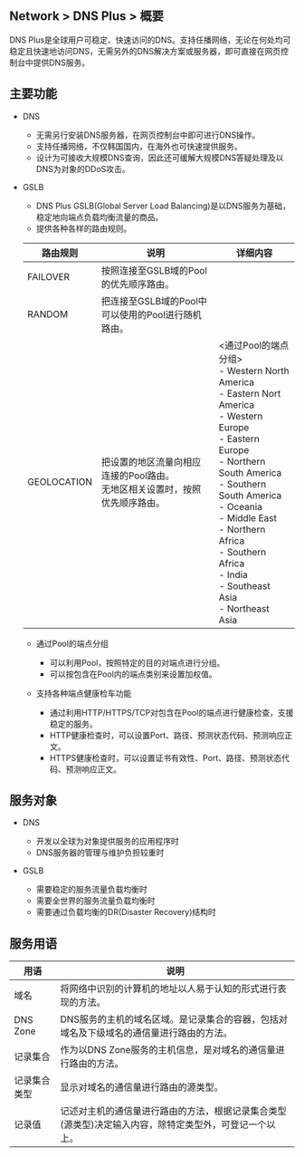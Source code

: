 ## Network > DNS Plus > 概要

DNS Plus是全球用户可稳定、快速访问的DNS。支持任播网络，无论在何处均可稳定且快速地访问DNS，无需另外的DNS解决方案或服务器，即可直接在网页控制台中提供DNS服务。

## 主要功能

- DNS
    - 无需另行安装DNS服务器，在网页控制台中即可进行DNS操作。
    - 支持任播网络，不仅韩国国内，在海外也可快速提供服务。
    - 设计为可接收大规模DNS查询，因此还可缓解大规模DNS答疑处理及以DNS为对象的DDoS攻击。

- GSLB
    - DNS Plus GSLB(Global Server Load Balancing)是以DNS服务为基础，稳定地向端点负载均衡流量的商品。
    - 提供各种各样的路由规则。

    | 路由规则 | 说明 | 详细内容 |
    |---|---|---|
    | FAILOVER | 按照连接至GSLB域的Pool的优先顺序路由。 |  |
    | RANDOM | 把连接至GSLB域的Pool中可以使用的Pool进行随机路由。 |  |
    | GEOLOCATION | 把设置的地区流量向相应连接的Pool路由。<br>无地区相关设置时，按照优先顺序路由。  | <通过Pool的端点分组><br>- Western North America<br>- Eastern Nort America<br>- Western Europe<br>- Eastern Europe<br>- Northern South America<br>- Southern South America<br>- Oceania<br>- Middle East<br>- Northern Africa<br>- Southern Africa<br>- India<br>- Southeast Asia<br>- Northeast Asia |

    - 通过Pool的端点分组
        - 可以利用Pool，按照特定的目的对端点进行分组。
        - 可以按包含在Pool内的端点类别来设置加权值。

    - 支持各种端点健康检车功能
        - 通过利用HTTP/HTTPS/TCP对包含在Pool的端点进行健康检查，支援稳定的服务。
        - HTTP健康检查时，可以设置Port、路径、预测状态代码、预测响应正文。
        - HTTPS健康检查时，可以设置证书有效性、Port、路径、预测状态代码、预测响应正文。

## 服务对象

- DNS
    - 开发以全球为对象提供服务的应用程序时
    - DNS服务器的管理与维护负担较重时

- GSLB
    - 需要稳定的服务流量负载均衡时
    - 需要全世界的服务流量负载均衡时
    - 需要通过负载均衡的DR(Disaster Recovery)结构时

## 服务用语

| 用语 | 说明 |
|---|---|
| 域名 | 将网络中识别的计算机的地址以人易于认知的形式进行表现的方法。|
| DNS Zone | DNS服务的主机的域名区域。是记录集合的容器，包括对域名及下级域名的通信量进行路由的方法。|
| 记录集合 | 作为以DNS Zone服务的主机信息，是对域名的通信量进行路由的方法。|
| 记录集合类型 | 显示对域名的通信量进行路由的源类型。|
| 记录值 | 记述对主机的通信量进行路由的方法，根据记录集合类型(源类型)决定输入内容，除特定类型外，可登记一个以上。|
